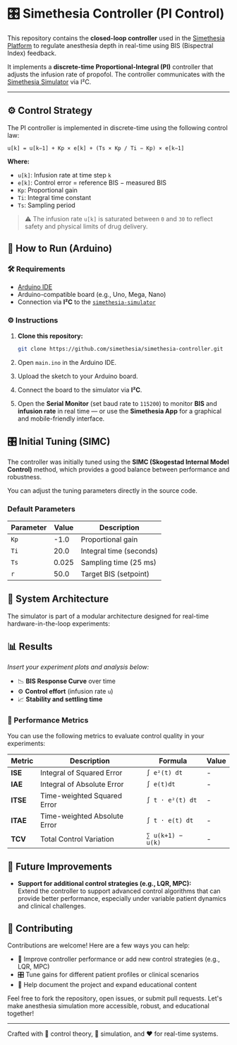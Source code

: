 # 🎛️ Simethesia Controller (PI Control)

This repository contains the **closed-loop controller** used in the [Simethesia Platform](https://github.com/victorbezerra-dev/simethesia-lab) to regulate anesthesia depth in real-time using BIS (Bispectral Index) feedback.

It implements a **discrete-time Proportional-Integral (PI)** controller that adjusts the infusion rate of propofol. The controller communicates with the [Simethesia Simulator](https://github.com/victorbezerra-dev/simethesia-simulator) via I²C.

---

## ⚙️ Control Strategy

The PI controller is implemented in discrete-time using the following control law:

```text
u[k] = u[k−1] + Kp × e[k] + (Ts × Kp / Ti − Kp) × e[k−1]
```

**Where:**

- `u[k]`: Infusion rate at time step `k`
- `e[k]`: Control error = reference BIS − measured BIS
- `Kp`: Proportional gain
- `Ti`: Integral time constant
- `Ts`: Sampling period

> ⚠️ The infusion rate `u[k]` is saturated between `0` and `30` to reflect safety and physical limits of drug delivery.


## 🚀 How to Run (Arduino)

### 🛠️ Requirements

- [Arduino IDE](https://www.arduino.cc/en/software)
- Arduino-compatible board (e.g., Uno, Mega, Nano)
- Connection via **I²C** to the [`simethesia-simulator`](https://github.com/simethesia/simethesia-simulator)

### ⚙️ Instructions

1. **Clone this repository:**

   ```bash
   git clone https://github.com/simethesia/simethesia-controller.git
2. Open `main.ino` in the Arduino IDE.

3. Upload the sketch to your Arduino board.

4. Connect the board to the simulator via **I²C**.

5. Open the **Serial Monitor** (set baud rate to `115200`) to monitor **BIS** and **infusion rate** in real time — or use the **Simethesia App** for a graphical and mobile-friendly interface.


## 🎛️ Initial Tuning (SIMC)

The controller was initially tuned using the **SIMC (Skogestad Internal Model Control)** method, which provides a good balance between performance and robustness.

You can adjust the tuning parameters directly in the source code.

### Default Parameters

| Parameter | Value  | Description                 |
|-----------|--------|-----------------------------|
| `Kp`      | -1.0   | Proportional gain           |
| `Ti`      | 20.0   | Integral time (seconds)     |
| `Ts`      | 0.025  | Sampling time (25 ms)       |
| `r`       | 50.0   | Target BIS (setpoint)       |

## 🧩 System Architecture
The simulator is part of a modular architecture designed for real-time hardware-in-the-loop experiments:

## 📊 Results

_Insert your experiment plots and analysis below:_

- 📉 **BIS Response Curve** over time  
- ⚙️ **Control effort** (infusion rate `u`)  
- 📈 **Stability and settling time**  

### 🧪 Performance Metrics
You can use the following metrics to evaluate control quality in your experiments:

| Metric  | Description                                 | Formula                  | Value  |
|---------|---------------------------------------------|--------------------------|--------|
| **ISE**  | Integral of Squared Error                  | `∫ e²(t) dt`             | -      |
| **IAE**  | Integral of Absolute Error                 | `∫ e(t)dt`               | -      |
| **ITSE** | Time-weighted Squared Error                | `∫ t · e²(t) dt`         | -      |
| **ITAE** | Time-weighted Absolute Error               | `∫ t · e(t) dt`          | -      |
| **TCV**  | Total Control Variation                    | `∑ u(k+1) − u(k)`        | -      |


## 🧠 Future Improvements

- **Support for additional control strategies (e.g., LQR, MPC):**  
  Extend the controller to support advanced control algorithms that can provide better performance, especially under variable patient dynamics and clinical challenges.

## 🤝 Contributing

Contributions are welcome! Here are a few ways you can help:

- 🔧 Improve controller performance or add new control strategies (e.g., LQR, MPC)
- 🎛️ Tune gains for different patient profiles or clinical scenarios
- 📝 Help document the project and expand educational content

Feel free to fork the repository, open issues, or submit pull requests. Let's make anesthesia simulation more accessible, robust, and educational together!

---

Crafted with 🎯 control theory, 💉 simulation, and ❤️ for real-time systems.
